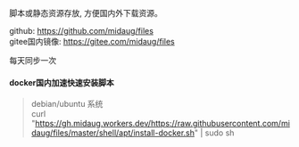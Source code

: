 脚本或静态资源存放, 方便国内外下载资源。

github: https://github.com/midaug/files  
gitee国内镜像: https://gitee.com/midaug/files

每天同步一次


#### docker国内加速快速安装脚本
> debian/ubuntu 系统   
>    curl "https://gh.midaug.workers.dev/https://raw.githubusercontent.com/midaug/files/master/shell/apt/install-docker.sh" | sudo sh

